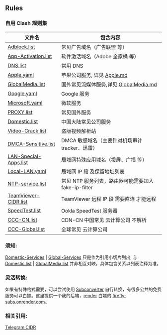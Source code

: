 ## Rules

### 自用 Clash 规则集

| 文件名                                                                                                 | 包含内容                                                                                                 |
| ------------------------------------------------------------------------------------------------------ | --------------------------------------------------------------------------------------------------------|
| [Adblock.list](https://github.com/LM-Firefly/Rules/blob/master/Adblock/Adblock.list)                   | 常见广告域名（广告联盟 等）                                                                               |
| [App-Activation.list](https://github.com/LM-Firefly/Rules/blob/master/Special/App-Activation.list)     | 软件激活域名（Adobe 全家桶 等）                                                                           |
| [DNS.list](https://github.com/LM-Firefly/Rules/blob/master/Special/DNS.list)                           | 常用 DNS                                                                                                 |
| [Apple.yaml](https://raw.githubusercontent.com/TakizawaAnn/Rules/release/Apple.yaml)                   | 苹果公司服务, 详见 [Apple.md](https://github.com/LM-Firefly/Rules/blob/master/Apple.md)         |
| [GlobalMedia.list](https://github.com/LM-Firefly/Rules/blob/master/GlobalMedia.list)                   | 国外常见流媒体服务,详见 [GlobalMedia.md](https://github.com/LM-Firefly/Rules/blob/master/GlobalMedia.md)  |
| [Google.yaml](https://raw.githubusercontent.com/TakizawaAnn/Rules/release/Google.yaml)                 | Google 服务                                                                                             |
| [Microsoft.yaml](https://raw.githubusercontent.com/TakizawaAnn/Rules/release/Microsoft.yaml)           | 微软服务                                                                                                 |
| [PROXY.list](https://github.com/LM-Firefly/Rules/blob/master/PROXY.list)                               | 常见国外服务                                                                                             |
| [Domestic.list](https://github.com/LM-Firefly/Rules/blob/master/Domestic.list)                         | 中国大陆常见公司服务                                                                                       |
| [Video-Crack.list](https://github.com/LM-Firefly/Rules/blob/master/Special/Video-Crack.list)           | 盗版视频解析站                                                                                           |
| [DMCA-Sensitive.list](https://github.com/LM-Firefly/Rules/blob/master/Special/DMCA-Sensitive.list)     | DMCA 敏感域名（主要针对机场审计 tracker、迅雷）                                                             |
| [LAN-Special-Apps.list](https://github.com/LM-Firefly/Rules/blob/master/Special/LAN-Special-Apps.list) | 局域网特殊应用域名（投屏、广播 等）                                                                         |
| [Local-LAN.yaml](https://raw.githubusercontent.com/TakizawaAnn/Rules/release/Local-LAN.yaml)           | 局域网 IP 段 及保留地址列表                                                                               |
| [NTP-service.list](https://github.com/LM-Firefly/Rules/blob/master/Special/NTP-Service.list)           | 常见 NTP 服务列表，路由器可能需要加入 fake-ip-filter                                                       |
| [TeamViewer-CIDR.list](https://github.com/LM-Firefly/Rules/blob/master/Special/TeamViewer-CIDR.list)   | TeamViewer 远程 IP 段 需要直连 才能远程                                                                   |
| [SpeedTest.list](https://github.com/LM-Firefly/Rules/blob/master/SpeedTest.list)                       | Ookla SpeedTest 服务器                                                                                   |
| [CCC-CN.list](https://raw.githubusercontent.com/TakizawaAnn/Rules/release/CDN-CN.yaml)                 | CDN-CN 中国常见 云计算公司 不解析                                                                         |
| [CCC-Global.list](https://github.com/LM-Firefly/Rules/blob/master/CCC-Global.list)                     | 全球常见 云计算公司                                                                                       |

### 须知:

[Domestic-Services](https://github.com/LM-Firefly/Rules/tree/master/Domestic-Services) | [Global-Services](https://github.com/LM-Firefly/Rules/tree/master/Global-Services) 只是作为引用小切片列出, 与 [Domestic.list](https://github.com/LM-Firefly/Rules/blob/master/Domestic.list) | [GlobalMedia.list](https://github.com/LM-Firefly/Rules/blob/master/GlobalMedia.list) 并非相互对映，具体包含关系以列表注释为准。

### 灵活转换:

如果有特殊格式需要，可以尝试使用 [Subconverter](https://github.com/tindy2013/subconverter/blob/master/README-cn.md#%E8%A7%84%E5%88%99%E8%BD%AC%E6%8D%A2) 自行转换，有很多公共的免费服务可以白嫖。这里提供一个我的后端，[render](https://render.com) 白嫖的 [firefly-subs.onrender.com](https://firefly-subs.onrender.com/)。

### 相关引用:

[Telegram CIDR](https://core.telegram.org/resources/cidr.txt)
